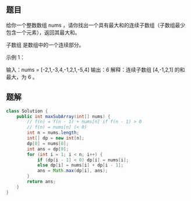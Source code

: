 ## 题目
给你一个整数数组 nums ，请你找出一个具有最大和的连续子数组（子数组最少包含一个元素），返回其最大和。

子数组
是数组中的一个连续部分。



示例 1：

输入：nums = [-2,1,-3,4,-1,2,1,-5,4]
输出：6
解释：连续子数组 [4,-1,2,1] 的和最大，为 6 。

## 题解
```java
class Solution {
    public int maxSubArray(int[] nums) {
        // f(n) = f(n - 1) + nums[n] if f(n - 1) > 0
        // f(n) = nums[n] (< 0)
        int n = nums.length;
        int[] dp = new int[n];
        dp[0] = nums[0];
        int ans = dp[0];
        for (int i = 1; i < n; i++) {
            if (dp[i - 1] < 0) dp[i] = nums[i];
            else dp[i] = nums[i] + dp[i - 1];
            ans = Math.max(dp[i], ans);
        }
        return ans;
    }
}

```